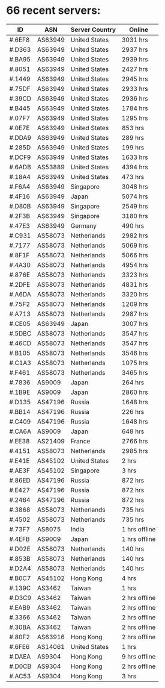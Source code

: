 # 66 recent servers:

| ID | ASN | Server Country | Online |
| ------ | ------ | ------ | ------ |
| #.6EF8 | AS63949 | United States | 3031 hrs |
| #.D363 | AS63949 | United States | 2937 hrs |
| #.BA95 | AS63949 | United States | 2939 hrs |
| #.8051 | AS63949 | United States | 2427 hrs |
| #.1449 | AS63949 | United States | 2945 hrs |
| #.75DF | AS63949 | United States | 2933 hrs |
| #.39CD | AS63949 | United States | 2936 hrs |
| #.B445 | AS63949 | United States | 1784 hrs |
| #.07F7 | AS63949 | United States | 1295 hrs |
| #.0E7E | AS63949 | United States | 853 hrs |
| #.DDA9 | AS63949 | United States | 289 hrs |
| #.285D | AS63949 | United States | 199 hrs |
| #.DCF9 | AS63949 | United States | 1633 hrs |
| #.6ADB | AS53889 | United States | 4394 hrs |
| #.18A4 | AS63949 | United States | 473 hrs |
| #.F6A4 | AS63949 | Singapore | 3048 hrs |
| #.4F16 | AS63949 | Japan | 5074 hrs |
| #.D80B | AS63949 | Singapore | 2549 hrs |
| #.2F3B | AS63949 | Singapore | 3180 hrs |
| #.47E3 | AS63949 | Germany | 490 hrs |
| #.C931 | AS58073 | Netherlands | 2982 hrs |
| #.7177 | AS58073 | Netherlands | 5069 hrs |
| #.8F1F | AS58073 | Netherlands | 5066 hrs |
| #.4A30 | AS58073 | Netherlands | 4954 hrs |
| #.876E | AS58073 | Netherlands | 3323 hrs |
| #.2DFE | AS58073 | Netherlands | 4831 hrs |
| #.A6DA | AS58073 | Netherlands | 3320 hrs |
| #.75F2 | AS58073 | Netherlands | 1209 hrs |
| #.A713 | AS58073 | Netherlands | 2987 hrs |
| #.CE05 | AS63949 | Japan | 3007 hrs |
| #.5DBC | AS58073 | Netherlands | 3547 hrs |
| #.46CD | AS58073 | Netherlands | 3547 hrs |
| #.B105 | AS58073 | Netherlands | 3546 hrs |
| #.C1A3 | AS58073 | Netherlands | 1075 hrs |
| #.F461 | AS58073 | Netherlands | 3465 hrs |
| #.7836 | AS9009 | Japan | 264 hrs |
| #.1B9E | AS9009 | Japan | 2860 hrs |
| #.D135 | AS47196 | Russia | 1648 hrs |
| #.BB14 | AS47196 | Russia | 226 hrs |
| #.C409 | AS47196 | Russia | 1648 hrs |
| #.CA6A | AS9009 | Japan | 648 hrs |
| #.EE38 | AS21409 | France | 2766 hrs |
| #.4151 | AS58073 | Netherlands | 2985 hrs |
| #.E41E | AS45102 | United States | 2 hrs |
| #.AE3F | AS45102 | Singapore | 3 hrs |
| #.86ED | AS47196 | Russia | 872 hrs |
| #.E427 | AS47196 | Russia | 872 hrs |
| #.2464 | AS47196 | Russia | 872 hrs |
| #.3868 | AS58073 | Netherlands | 735 hrs |
| #.4502 | AS58073 | Netherlands | 735 hrs |
| #.73F7 | AS8075 | India | 1 hrs offline |
| #.4EFB | AS9009 | Japan | 1 hrs offline |
| #.D02E | AS58073 | Netherlands | 140 hrs |
| #.853B | AS58073 | Netherlands | 140 hrs |
| #.D2A4 | AS58073 | Netherlands | 140 hrs |
| #.B0C7 | AS45102 | Hong Kong | 4 hrs |
| #.139C | AS3462 | Taiwan | 1 hrs |
| #.D3C9 | AS3462 | Taiwan | 2 hrs offline |
| #.EAB9 | AS3462 | Taiwan | 2 hrs offline |
| #.3366 | AS3462 | Taiwan | 2 hrs offline |
| #.30BA | AS3462 | Taiwan | 2 hrs offline |
| #.80F2 | AS63916 | Hong Kong | 2 hrs offline |
| #.6FE6 | AS14061 | United States | 1 hrs |
| #.DAEA | AS9304 | Hong Kong | 9 hrs offline |
| #.D0CB | AS9304 | Hong Kong | 2 hrs offline |
| #.AC53 | AS9304 | Hong Kong | 3 hrs |

